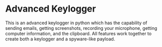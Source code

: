# Advanced Keylogger
This is an advanced keylogger in python which has the capability of sending emails, getting screenshots, recording your microphone, getting computer information, and the clipboard.
All features work together to create both a keylogger and a spyware-like payload.
